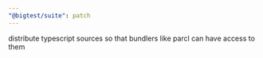 ```yaml
---
"@bigtest/suite": patch
---
```


distribute typescript sources so that bundlers like parcl can have
access to them
